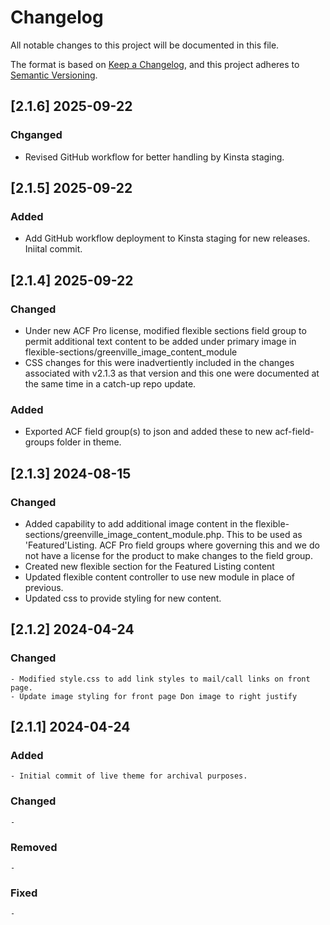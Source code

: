 # Changelog

All notable changes to this project will be documented in this file.

The format is based on [Keep a Changelog](https://keepachangelog.com/en/1.1.0/),
and this project adheres to [Semantic Versioning](https://semver.org/spec/v2.0.0.html).

## [2.1.6] 2025-09-22

### Chganged

- Revised GitHub workflow for better handling by Kinsta staging. 

## [2.1.5] 2025-09-22

### Added

- Add GitHub workflow deployment to Kinsta staging for new releases. Iniital commit. 

## [2.1.4] 2025-09-22

### Changed

- Under new ACF Pro license, modified flexible sections field group to permit additional text content to be added under primary image in flexible-sections/greenville_image_content_module
- CSS changes for this were inadvertiently included in the changes associated with v2.1.3 as that version and this one were documented at the same time in a catch-up repo update. 

### Added

- Exported ACF field group(s) to json and added these to new acf-field-groups folder in theme. 

## [2.1.3] 2024-08-15

### Changed

- Added capability to add additional image content in the flexible-sections/greenville_image_content_module.php. This to be used as 'Featured'Listing. ACF Pro field groups where governing this and we do not have a license for the product to make changes to the field group. 
- Created new flexible section for the Featured Listing content
- Updated flexible content controller to use new module in place of previous.
- Updated css to provide styling for new content. 

## [2.1.2] 2024-04-24

### Changed

    - Modified style.css to add link styles to mail/call links on front page. 
    - Update image styling for front page Don image to right justify

## [2.1.1] 2024-04-24

### Added

    - Initial commit of live theme for archival purposes. 

### Changed

    - 

### Removed

    - 

### Fixed

    - 

